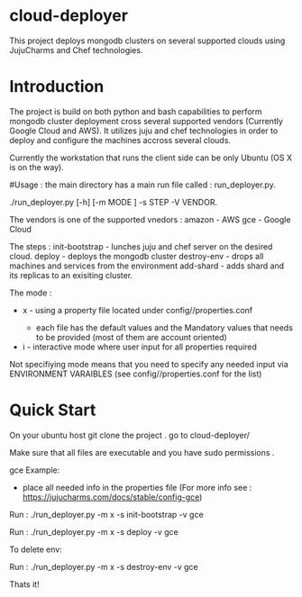 # cloud-deployer
This project deploys mongodb  clusters on several supported clouds using JujuCharms and Chef technologies.

# Introduction

The project is build on both python and bash capabilities to perform mongodb cluster deployment cross several supported vendors (Currently Google Cloud and AWS).
It utilizes juju and chef technologies in order to deploy and configure the machines accross several clouds.

Currently the workstation that runs the client side can be only Ubuntu (OS X is on the way).

#Usage :
the main directory has a main run file called : run_deployer.py.

./run_deployer.py [-h] [-m MODE ] -s STEP -V VENDOR.

The vendors is one of the supported vnedors :
amazon - AWS
gce - Google Cloud

The steps :
init-bootstrap - lunches juju and chef server on the desired cloud.
deploy - deploys the mongodb cluster
destroy-env - drops all machines and services from the environment
add-shard - adds shard and its replicas to an exisiting cluster.

The mode : 
- x  - using a property file located under config/<vendor>/properties.conf
   * each file has the default values and the Mandatory values that needs to be provided (most of them are account oriented)
- i - interactive mode where user input for all properties required

Not specifiying mode means that you need to specify any needed input  via ENVIRONMENT VARAIBLES (see config/<vendor>/properties.conf for the list)

# Quick Start
On your ubuntu host git clone the project .
go to cloud-deployer/

Make sure that all files are executable and you have sudo permissions .

gce Example:
- place all needed info in the properties file (For more info see : https://jujucharms.com/docs/stable/config-gce)

Run : ./run_deployer.py -m x -s init-bootstrap -v gce

Run : ./run_deployer.py -m x -s deploy -v gce

To delete env:

Run : ./run_deployer.py -m x -s destroy-env -v gce


Thats it!

